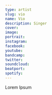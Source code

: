 ```yaml
---
type: artist
slug: vio
name: Vio
description: Singer
cover: 
image: 
portrait:
instagram:
facebook:
youtube:
bandcamp:
twitter:
soundcloud:
beatport:
spotify:
---
```


Lorem Ipsum
